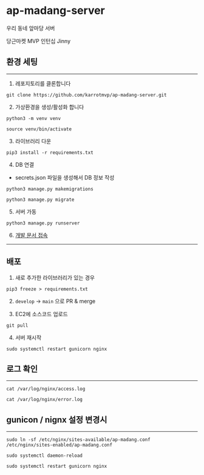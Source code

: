 # ap-madang-server
우리 동네 앞마당 서버

당근마켓 MVP 인턴십 Jinny


## 환경 세팅
---
1. 레포지토리를 클론합니다
```
git clone https://github.com/karrotmvp/ap-madang-server.git
```

2. 가상환경을 생성/활성화 합니다
```
python3 -m venv venv
```
```
source venv/bin/activate
```

3. 라이브러리 다운
```
pip3 install -r requirements.txt
```

4. DB 연결
* secrets.json 파일을 생성해서 DB 정보 작성

```
python3 manage.py makemigrations
```

```
python3 manage.py migrate
```

5. 서버 가동
```
python3 manage.py runserver
```

6. [개발 문서 접속](http://127.0.0.1:8000/swagger/)

---

## 배포

1. 새로 추가한 라이브러리가 있는 경우
```
pip3 freeze > requirements.txt
```

2. `develop` -> `main` 으로 PR & merge

3. EC2에 소스코드 업로드 
```
git pull
```

4. 서버 재시작
```
sudo systemctl restart gunicorn nginx
```

## 로그 확인
---
```
cat /var/log/nginx/access.log
```

```
cat /var/log/nginx/error.log
```

## gunicon / nignx 설정 변경시
---
```
sudo ln -sf /etc/nginx/sites-available/ap-madang.conf /etc/nginx/sites-enabled/ap-madang.conf
```

```
sudo systemctl daemon-reload
```

```
sudo systemctl restart gunicorn nginx
```